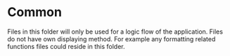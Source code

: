 # Common

Files in this folder will only be used for a logic flow of the application. Files do not have own displaying method. For example any formatting related functions files could reside in this folder.
